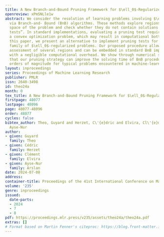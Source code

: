```yaml
---
title: A New Branch-and-Bound Pruning Framework for $\ell_0$-Regularized Problems
openreview: xPmSNLle1w
abstract: We consider the resolution of learning problems involving $\ell_0$-regularization
  via Branch-and- Bound (BnB) algorithms. These methods explore regions of the feasible
  space of the problem and check whether they do not contain solutions through “pruning
  tests”. In standard implementations, evaluating a pruning test requires to solve
  a convex optimization problem, which may result in computational bottlenecks. In
  this paper, we present an alternative to implement pruning tests for some generic
  family of $\ell_0$-regularized problems. Our proposed procedure allows the simultaneous
  assessment of several regions and can be embedded in standard BnB implementations
  with a negligible computational overhead. We show through numerical simulations
  that our pruning strategy can improve the solving time of BnB procedures by several
  orders of magnitude for typical problems encountered in machine-learning applications.
layout: inproceedings
series: Proceedings of Machine Learning Research
publisher: PMLR
issn: 2640-3498
id: theo24a
month: 0
tex_title: A New Branch-and-Bound Pruning Framework for $\ell_0$-Regularized Problems
firstpage: 48077
lastpage: 48096
page: 48077-48096
order: 48077
cycles: false
bibtex_author: Theo, Guyard and Herzet, C\'{e}dric and Elvira, Cl\'{e}ment and Arslan,
  Ayse-Nur
author:
- given: Guyard
  family: Theo
- given: Cédric
  family: Herzet
- given: Clément
  family: Elvira
- given: Ayse-Nur
  family: Arslan
date: 2024-07-08
address:
container-title: Proceedings of the 41st International Conference on Machine Learning
volume: '235'
genre: inproceedings
issued:
  date-parts:
  - 2024
  - 7
  - 8
pdf: https://proceedings.mlr.press/v235/assets/theo24a/theo24a.pdf
extras: []
# Format based on Martin Fenner's citeproc: https://blog.front-matter.io/posts/citeproc-yaml-for-bibliographies/
---
```

